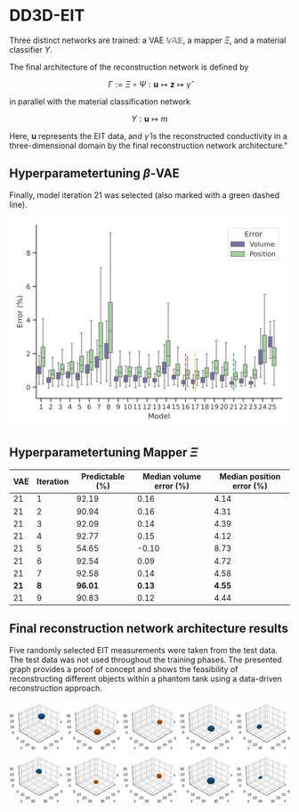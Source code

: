 # DD3D-EIT

Three distinct networks are trained: a VAE $\mathbb{VAE}$, a mapper $\Xi$, and a material classifier $\Upsilon$.

The final architecture of the reconstruction network is defined by

$$
\Gamma := \Xi \circ \Psi : \mathbf{u} \mapsto \mathbf{z} \mapsto \hat{\gamma}
$$

in parallel with the material classification network

$$
\Upsilon : \mathbf{u} \mapsto m
$$

Here, $\mathbf{u}$ represents the EIT data, and $\hat{\gamma}$ is the reconstructed conductivity in a three-dimensional domain by the final reconstruction network architecture."

## Hyperparametertuning $\beta$-VAE

Finally, model iteration 21 was selected (also marked with a green dashed line).

<div style="text-align: center;">
<img src="images/vae_hpt.png" alt="Last 25 VAE hyperparameter tunings with accuracy history of position and volume error (1.5 whisker rule). The three dashed lines mark the three best VAEs, with model 21 being the best." width="600"/>
</div>


## Hyperparametertuning Mapper $\Xi$


| **VAE** | **Iteration** | **Predictable (%)** | **Median volume error (%)** | **Median position error (%)** |
|---------|---------------|---------------------|-----------------------------|-------------------------------|
| 21      | 1             | 92.19               | 0.16                        | 4.14                          |
| 21      | 2             | 90.94               | 0.16                        | 4.31                          |
| 21      | 3             | 92.09               | 0.14                        | 4.39                          |
| 21      | 4             | 92.77               | 0.15                        | 4.12                          |
| 21      | 5             | 54.65               | -0.10                       | 8.73                          |
| 21      | 6             | 92.54               | 0.09                        | 4.72                          |
| 21      | 7             | 92.58               | 0.14                        | 4.58                          |
| **21**  | **8**         | **96.01**           | **0.13**                    | **4.55**                      |
| 21      | 9             | 90.83               | 0.12                        | 4.44                          |


## Final reconstruction network architecture results

Five randomly selected EIT measurements were taken from the test data. The test data was not used throughout the training phases.
The presented graph provides a proof of concept and shows the feasibility of reconstructing different objects within a phantom tank using a data-driven reconstruction approach.

<div style="text-align: center;">
<img src="images/predicted_test_data_results.png"/>
</div>